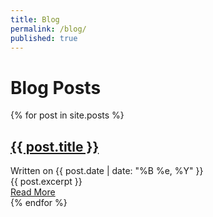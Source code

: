 ```yaml
---
title: Blog
permalink: /blog/
published: true
---
```


# Blog Posts

<div class="posts">
  {% for post in site.posts %}
    <article class="post">
      <h2><a href="{{ site.baseurl }}{{ post.url }}">{{ post.title }}</a></h2>
      <div class="date">
        Written on {{ post.date | date: "%B %e, %Y" }}
      </div>
      <div class="entry">
        {{ post.excerpt }}
      </div>
      <a href="{{ site.baseurl }}{{ post.url }}" class="read-more">Read More</a>
    </article>
  {% endfor %}
</div> 